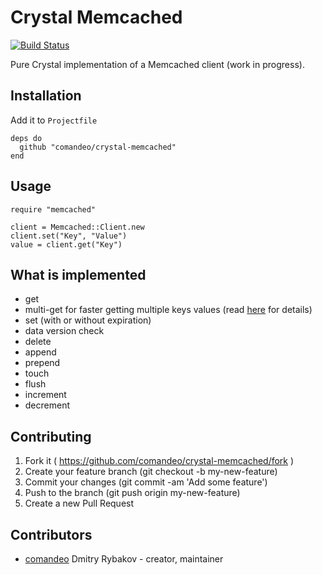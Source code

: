 # Crystal Memcached
[![Build Status](https://travis-ci.org/comandeo/crystal-memcached.svg?branch=master)](https://travis-ci.org/comandeo/crystal-memcached)

Pure Crystal implementation of a Memcached client (work in progress).

## Installation

Add it to `Projectfile`

```crystal
deps do
  github "comandeo/crystal-memcached"
end
```

## Usage

```crystal
require "memcached"

client = Memcached::Client.new
client.set("Key", "Value")
value = client.get("Key")
```

## What is implemented

* get
* multi-get for faster getting multiple keys values (read [here](https://code.google.com/p/memcached/wiki/BinaryProtocolRevamped#Get,_Get_Quietly,_Get_Key,_Get_Key_Quietly) for details)
* set (with or without expiration)
* data version check
* delete
* append
* prepend
* touch
* flush
* increment
* decrement

## Contributing

1. Fork it ( https://github.com/comandeo/crystal-memcached/fork )
2. Create your feature branch (git checkout -b my-new-feature)
3. Commit your changes (git commit -am 'Add some feature')
4. Push to the branch (git push origin my-new-feature)
5. Create a new Pull Request

## Contributors

- [comandeo](https://github.com/comandeo) Dmitry Rybakov - creator, maintainer
